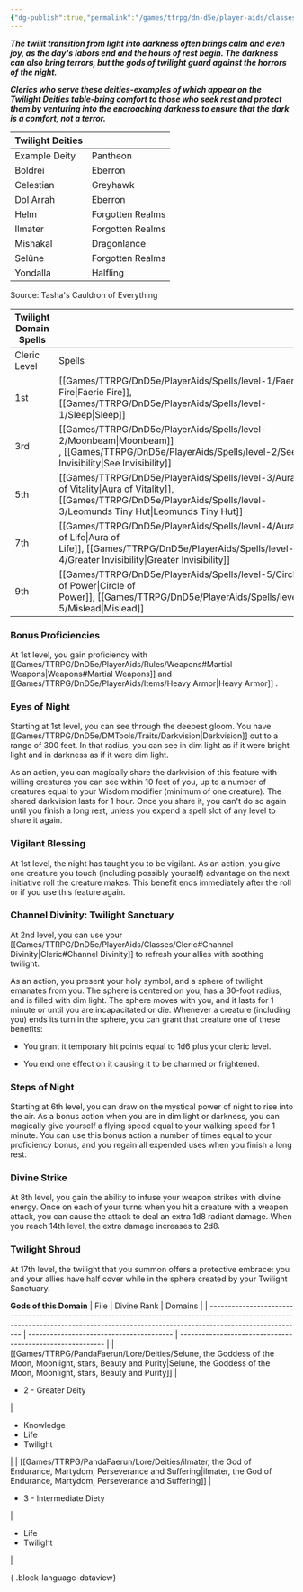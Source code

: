 ```yaml
---
{"dg-publish":true,"permalink":"/games/ttrpg/dn-d5e/player-aids/classes/class-specialisations/cleric-twilight-domain/","tags":["sub-class","ttrpg/dnd/5e"],"noteIcon":""}
---
```



**_The twilit transition from light into darkness often brings calm and even joy, as the day's labors end and the hours of rest begin. The darkness can also bring terrors, but the gods of twilight guard against the horrors of the night._**

**_Clerics who serve these deities-examples of which appear on the Twilight Deities table-bring comfort to those who seek rest and protect them by venturing into the encroaching darkness to ensure that the dark is a comfort, not a terror._**

|Twilight Deities|   |
|---|---|
|Example Deity|Pantheon|
|Boldrei|Eberron|
|Celestian|Greyhawk|
|Dol Arrah|Eberron|
|Helm|Forgotten Realms|
|Ilmater|Forgotten Realms|
|Mishakal|Dragonlance|
|Selûne|Forgotten Realms|
|Yondalla|Halfling|

Source: Tasha's Cauldron of Everything

|Twilight Domain Spells|   |
|---|---|
|Cleric Level|Spells|
|1st|[[Games/TTRPG/DnD5e/PlayerAids/Spells/level-1/Faerie Fire\|Faerie Fire]], [[Games/TTRPG/DnD5e/PlayerAids/Spells/level-1/Sleep\|Sleep]]|
|3rd|[[Games/TTRPG/DnD5e/PlayerAids/Spells/level-2/Moonbeam\|Moonbeam]] , [[Games/TTRPG/DnD5e/PlayerAids/Spells/level-2/See Invisibility\|See Invisibility]]|
|5th|[[Games/TTRPG/DnD5e/PlayerAids/Spells/level-3/Aura of Vitality\|Aura of Vitality]],[[Games/TTRPG/DnD5e/PlayerAids/Spells/level-3/Leomunds Tiny Hut\|Leomunds Tiny Hut]]|
|7th|[[Games/TTRPG/DnD5e/PlayerAids/Spells/level-4/Aura of Life\|Aura of Life]], [[Games/TTRPG/DnD5e/PlayerAids/Spells/level-4/Greater Invisibility\|Greater Invisibility]]|
|9th|[[Games/TTRPG/DnD5e/PlayerAids/Spells/level-5/Circle of Power\|Circle of Power]], [[Games/TTRPG/DnD5e/PlayerAids/Spells/level-5/Mislead\|Mislead]]|

### Bonus Proficiencies

At 1st level, you gain proficiency with [[Games/TTRPG/DnD5e/PlayerAids/Rules/Weapons#Martial Weapons\|Weapons#Martial Weapons]] and [[Games/TTRPG/DnD5e/PlayerAids/Items/Heavy Armor\|Heavy Armor]] .

### Eyes of Night

Starting at 1st level, you can see through the deepest gloom. You have [[Games/TTRPG/DnD5e/DMTools/Traits/Darkvision\|Darkvision]] out to a range of 300 feet. In that radius, you can see in dim light as if it were bright light and in darkness as if it were dim light.

As an action, you can magically share the darkvision of this feature with willing creatures you can see within 10 feet of you, up to a number of creatures equal to your Wisdom modifier (minimum of one creature). The shared darkvision lasts for 1 hour. Once you share it, you can't do so again until you finish a long rest, unless you expend a spell slot of any level to share it again.

### Vigilant Blessing

At 1st level, the night has taught you to be vigilant. As an action, you give one creature you touch (including possibly yourself) advantage on the next initiative roll the creature makes. This benefit ends immediately after the roll or if you use this feature again.

### Channel Divinity: Twilight Sanctuary

At 2nd level, you can use your [[Games/TTRPG/DnD5e/PlayerAids/Classes/Cleric#Channel Divinity\|Cleric#Channel Divinity]] to refresh your allies with soothing twilight.

As an action, you present your holy symbol, and a sphere of twilight emanates from you. The sphere is centered on you, has a 30-foot radius, and is filled with dim light. The sphere moves with you, and it lasts for 1 minute or until you are incapacitated or die. Whenever a creature (including you) ends its turn in the sphere, you can grant that creature one of these benefits:

- You grant it temporary hit points equal to 1d6 plus your cleric level.

- You end one effect on it causing it to be charmed or frightened.

### Steps of Night

Starting at 6th level, you can draw on the mystical power of night to rise into the air. As a bonus action when you are in dim light or darkness, you can magically give yourself a flying speed equal to your walking speed for 1 minute. You can use this bonus action a number of times equal to your proficiency bonus, and you regain all expended uses when you finish a long rest.

### Divine Strike

At 8th level, you gain the ability to infuse your weapon strikes with divine energy. Once on each of your turns when you hit a creature with a weapon attack, you can cause the attack to deal an extra 1d8 radiant damage. When you reach 14th level, the extra damage increases to 2d8.

### Twilight Shroud

At 17th level, the twilight that you summon offers a protective embrace: you and your allies have half cover while in the sphere created by your Twilight Sanctuary.

**Gods of this Domain**
| File                                                                                                                                                                                   | Divine Rank                              | Domains                                                   |
| -------------------------------------------------------------------------------------------------------------------------------------------------------------------------------------- | ---------------------------------------- | --------------------------------------------------------- |
| [[Games/TTRPG/PandaFaerun/Lore/Deities/Selune, the Goddess of the Moon, Moonlight, stars, Beauty and Purity\|Selune, the Goddess of the Moon, Moonlight, stars, Beauty and Purity]] | <ul><li>2 - Greater Deity</li></ul>      | <ul><li>Knowledge</li><li>Life</li><li>Twilight</li></ul> |
| [[Games/TTRPG/PandaFaerun/Lore/Deities/ilmater, the God of Endurance, Martydom, Perseverance and Suffering\|ilmater, the God of Endurance, Martydom, Perseverance and Suffering]]   | <ul><li>3 - Intermediate Diety</li></ul> | <ul><li>Life</li><li>Twilight</li></ul>                   |

{ .block-language-dataview}
